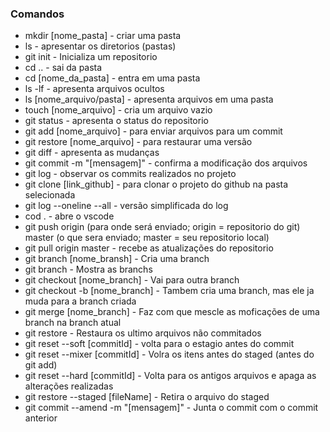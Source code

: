 ### Comandos 
- mkdir [nome_pasta] - criar uma pasta</br>
- ls - apresentar os diretorios (pastas) </br>
- git init - Inicializa um repositorio </br>
- cd .. - sai da pasta </br>
- cd [nome_da_pasta] - entra em uma pasta </br>
- ls -lf - apresenta arquivos ocultos </br>
- ls [nome_arquivo/pasta] - apresenta arquivos em uma pasta </br>
- touch [nome_arquivo] - cria um arquivo vazio </br>
- git status - apresenta o status do repositorio </br>
- git add [nome_arquivo] - para enviar arquivos para um commit </br>
- git restore [nome_arquivo] - para restaurar uma versão </br>
- git diff - apresenta as mudanças </br>
- git commit -m "[mensagem]" - confirma a modificação dos arquivos </br>
- git log - observar os commits realizados no projeto </br>
- git clone [link_github] - para clonar o projeto do github na pasta selecionada </br>
- git log --oneline --all - versão simplificada do log </br>
- cod . - abre o vscode </br>
- git push origin (para onde será enviado; origin = repositorio do git) master (o que sera enviado; master = seu repositorio local) </br>
- git pull origin master - recebe as atualizações do repositorio </br>
- git branch [nome_bransh] - Cria uma branch </br>
- git branch - Mostra as branchs </br>
- git checkout [nome_branch] - Vai para outra branch </br>
- git checkout -b [nome_branch] - Tambem cria uma branch, mas ele ja muda para a branch criada </br>
- git merge [nome_branch] - Faz com que mescle as moficações de uma branch na branch atual </br> 
- git restore - Restaura os ultimo arquivos não commitados </br>
- git reset --soft [commitId] - volta para o estagio antes do commit </br>
- git reset --mixer [commitId] - Volra os itens antes do staged (antes do git add) </br>
- git reset --hard [commitId] - Volta para os antigos arquivos e apaga as alterações realizadas </br>
- git restore --staged [fileName] - Retira o arquivo do staged </br>
- git commit --amend -m "[mensagem]" - Junta o commit com o commit anterior
